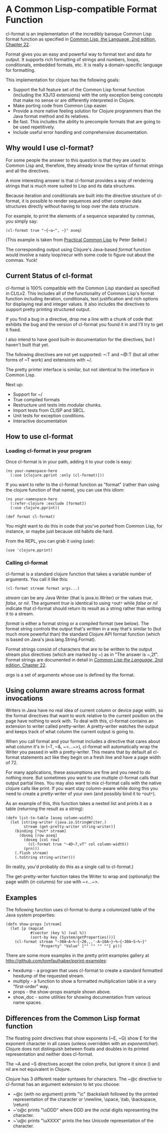 # A Common Lisp-compatible Format Function
cl-format is an implementation of the incredibly baroque Common Lisp format function as specified 
in [Common Lisp, the Language, 2nd edition, Chapter 22](http://www.cs.cmu.edu/afs/cs.cmu.edu/project/ai-repository/ai/html/cltl/clm/node200.html#SECTION002633000000000000000).

Format gives you an easy and powerful way to format text and data for output. It supports rich 
formatting of strings and numbers, loops, conditionals, embedded formats, etc. It is really a 
domain-specific language for formatting.

This implementation for clojure has the following goals:

 * Support the full feature set of the Common Lisp format function (including the X3J13 extensions) with the only exception being concepts that make no sense or are differently interpreted in Clojure.
 * Make porting code from Common Lisp easier.
 * Provide a more native feeling solution for Clojure programmers than the Java format method and its relatives.
 * Be fast. This includes the ability to precompile formats that are going to be used repetitively.
 * Include useful error handling and comprehensive documentation.

## Why would I use cl-format?

For some people the answer to this question is that they are used to
Common Lisp and, therefore, they already know the syntax of format
strings and all the directives.

A more interesting answer is that cl-format provides a way of
rendering strings that is much more suited to Lisp and its data
structures. 

Because iteration and conditionals are built into the directive
structure of cl-format, it is possible to render sequences and other
complex data structures directly without having to loop over the data
structure. 

For example, to print the elements of a sequence separated by commas,
you simply say:

    (cl-format true "~{~a~^, ~}" aseq)

(This example is taken from 
[Practical Common Lisp](http://www.gigamonkeys.com/book/)
by Peter Seibel.)

The corresponding output using Clojure's Java-based _format_ function
would involve a nasty loop/recur with some code to figure out about
the commas. Yuck!

## Current Status of cl-format

cl-format is 100% compatible with the Common Lisp standard as
specified in CLtLv2.
This includes all of the functionality of Common
Lisp's format function including iteration, conditionals, 
text justification and rich
options for displaying real and integer values. It also includes the
directives to support pretty printing structured output.

If you find a bug in a directive, drop me a line
with a chunk of code that exhibits the bug and the version of
cl-format you found it in and I'll try to get it fixed.

I also intend to have good built-in documentation for the directives,
but I haven't built that yet.

The following directives are
not yet supported: ~:T and ~@:T (but all other forms of ~T work) 
and extensions with ~/. 

The pretty printer interface is similar, but not identical to the 
interface in Common Lisp.

Next up: 

 * Support for ~/
 * True compiled formats
 * Restructure unit tests into modular chunks.
 * Import tests from CLISP and SBCL.
 * Unit tests for exception conditions.
 * Interactive documentation
 
## How to use cl-format

### Loading cl-format in your program

Once cl-format is in your path, adding it to your code is easy:

    (ns your-namespace-here
      (:use [clojure.pprint :only (cl-format)]))

If you want to refer to the cl-format function as "format" (rather
than using the clojure function of that name), you can use this idiom:

    (ns your-namespace-here
      (:refer-clojure :exclude [format])
      (:use clojure.pprint))

    (def format cl-format)

You might want to do this in code that you've ported from Common Lisp,
for instance, or maybe just because old habits die hard.

From the REPL, you can grab it using (use):

    (use 'clojure.pprint)

### Calling cl-format

cl-format is a standard clojure function that takes a variable number
of arguments. You call it like this:

    (cl-format stream format args...)

_stream_ can be any Java Writer (that is java.io.Writer) or the values
_true_, _false_, or _nil_. The argument _true_ is identical to using
`*`out`*` while _false_ or _nil_ indicate that cl-format should return
its result as a string rather than writing it to a stream.

_format_ is either a format string or a compiled format (see
below). The format string controls the output that's written in a way
that's similar to (but much more powerful than) the standard Clojure
API format function (which is based on Java's
java.lang.String.Format).

Format strings consist of characters that are to be written to the
output stream plus directives (which are marked by ~) as in "The
answer is ~,2f". Format strings are documented in detail in 
[*Common Lisp the Language*, 2nd edition, Chapter 22](http://www.cs.cmu.edu/afs/cs.cmu.edu/project/ai-repository/ai/html/cltl/clm/node200.html#SECTION002633000000000000000).

_args_ is a set of arguments whose use is defined by the format.

## Using column aware streams across format invocations

Writers in Java have no real idea of current column or device page width, so the format
directives that want to work relative to the current position on the
page have nothing to work with. To deal with this, cl-format contains
an extension to writer called pretty-writer. A pretty-writer watches the
output and keeps track of what column the current output is going to.

When you call format and your format includes a directive that cares
about what column it's in (~T, ~&, ~<...~>), cl-format will
automatically wrap the Writer you passed in with a pretty-writer. This
means that by default all cl-format statements act like they begin on
a fresh line and have a page width of 72.

For many applications, these assumptions are fine and you need to do
nothing more. But sometimes you want to use multiple cl-format calls
that output partial lines. You may also want to mix cl-format calls
with the native clojure calls like print. If you want stay
column-aware while doing this you need to create a pretty-writer of
your own (and possibly bind it to `*`out`*`).

As an example of this, this function takes a nested list and prints it
as a table (returning the result as a string):

    (defn list-to-table [aseq column-width]
      (let [string-writer (java.io.StringWriter.)
            stream (get-pretty-writer string-writer)]
        (binding [*out* stream]
          (doseq [row aseq]
            (doseq [col row]
              (cl-format true "~4D~7,vT" col column-width))
            (prn)))
        (.flush stream)
        (.toString string-writer)))

(In reality, you'd probably do this as a single call to cl-format.)

The get-pretty-writer function takes the Writer to wrap and
(optionally) the page width (in columns) for use with ~<...~>. 

## Examples

The following function uses cl-format to dump a columnized table of the Java system properties:

    (defn show-props [stream]
      (let [p (mapcat 
    	       #(vector (key %) (val %)) 
    	       (sort-by key (System/getProperties)))]
        (cl-format stream "~30A~A~%~{~20,,,'-A~10A~}~%~{~30A~S~%~}" 
    	           "Property" "Value" ["" "" "" ""] p)))
    
There are some more examples in the pretty print examples gallery at 
http://github.com/tomfaulhaber/pprint-examples:

 * hexdump - a program that uses cl-format to create a standard formatted hexdump of the requested stream.
 * multiply - a function to show a formatted multiplication table in a very "first-order" way.
 * props - the show-props example shown above.
 * show_doc - some utilities for showing documentation from various name spaces.

## Differences from the Common Lisp format function

The floating point directives that show exponents (~E, ~G) show E for
the exponent character in all cases (unless overridden with an
_exponentchar_).  Clojure does not distinguish between floats and
doubles in its printed representation and neither does cl-format.

The ~A and ~S directives accept the colon prefix, but ignore it since
() and nil are not equivalent in Clojure.

Clojure has 3 different reader syntaxes for characters. The ~@c
directive to cl-format has an argument extension to let you choose:

 * ~@c (with no argument) prints "\c" (backslash followed by the printed representation of the character or \newline, \space, \tab, \backspace, \return)
 * ~'o@c prints "\oDDD" where DDD are the octal digits representing the character. 
 * ~'u@c prints "\uXXXX" prints the hex Unicode representation of the character.  
